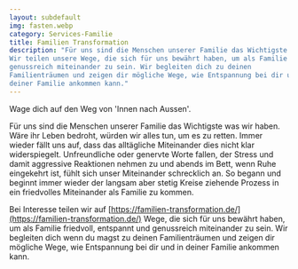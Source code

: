 ```yaml
---
layout: subdefault
img: fasten.webp
category: Services-Familie
title: Familien Transformation
description: "Für uns sind die Menschen unserer Familie das Wichtigste was wir haben.
Wir teilen unsere Wege, die sich für uns bewährt haben, um als Familie friedvoll, entspannt und
genussreich miteinander zu sein. Wir begleiten dich zu deinen
Familienträumen und zeigen dir mögliche Wege, wie Entspannung bei dir und in
deiner Familie ankommen kann."
---
```


Wage dich auf den Weg von 'Innen nach Aussen'.

Für uns sind die Menschen unserer Familie das Wichtigste was wir haben. Wäre ihr
Leben bedroht, würden wir alles tun, um es zu retten. Immer wieder fällt uns auf,
dass das alltägliche Miteinander dies nicht klar widerspiegelt. Unfreundliche
oder genervte Worte fallen, der Stress und damit aggressive Reaktionen nehmen zu
und abends im Bett, wenn Ruhe eingekehrt ist, fühlt sich unser Miteinander schrecklich
an. So begann und beginnt immer wieder der langsam aber stetig Kreise ziehende
Prozess in ein friedvolles Miteinander als Familie zu kommen.

Bei Interesse teilen wir auf [https://familien-transformation.de/](https://familien-transformation.de/)
Wege, die sich für uns bewährt haben, um als Familie friedvoll, entspannt und
genussreich miteinander zu sein. Wir begleiten dich wenn du magst zu deinen
Familienträumen und zeigen dir mögliche Wege, wie Entspannung bei dir und in
deiner Familie ankommen kann.
